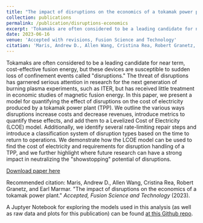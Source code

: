 ```yaml
---
title: "The impact of disruptions on the economics of a tokamak power plant"
collection: publications
permalink: /publication/disruptions-economics
excerpt: 'Tokamaks are often considered to be a leading candidate for near term, cost-effective fusion energy, but these devices are susceptible to sudden loss of confinement events called "disruptions." The threat of disruptions has garnered serious attention in research for the next generation of burning plasma experiments, such as ITER, but has received little treatment in economic studies of magnetic fusion energy. In this paper, we present a model for quantifying the effect of disruptions on the cost of electricity produced by a tokamak power plant (TPP). We outline the various ways disruptions increase costs and decrease revenues, introduce metrics to quantify these effects, and add them to a Levelized Cost of Electricity (LCOE) model. Additionally, we identify several rate-limiting repair steps and introduce a classification system of disruption types based on the time to return to operations. We demonstrate how the LCOE model can be used to find the cost of electricity and requirements for disruption handling of a TPP, and we further highlight where future research can have a strong impact in neutralizing the "showstopping" potential of disruptions.'
date: 2023-06-16
venue: 'Accepted with revisions, Fusion Science and Technology'
citation: 'Maris, Andrew D., Allen Wang, Cristina Rea, Robert Granetz, and Earl Marmar. &quot;The impact of disruptions on the economics of a tokamak power plant.&quot; <i>Accepted, Fusion Science and Technology</i> (2023).'
---
```

Tokamaks are often considered to be a leading candidate for near term, cost-effective fusion energy, but these devices are susceptible to sudden loss of confinement events called "disruptions." The threat of disruptions has garnered serious attention in research for the next generation of burning plasma experiments, such as ITER, but has received little treatment in economic studies of magnetic fusion energy. In this paper, we present a model for quantifying the effect of disruptions on the cost of electricity produced by a tokamak power plant (TPP). We outline the various ways disruptions increase costs and decrease revenues, introduce metrics to quantify these effects, and add them to a Levelized Cost of Electricity (LCOE) model. Additionally, we identify several rate-limiting repair steps and introduce a classification system of disruption types based on the time to return to operations. We demonstrate how the LCOE model can be used to find the cost of electricity and requirements for disruption handling of a TPP, and we further highlight where future research can have a strong impact in neutralizing the "showstopping" potential of disruptions. 

[Download paper here](http://andrew-maris.github.io/files/230616-disruptions-economics.pdf)

Recommended citation: Maris, Andrew D., Allen Wang, Cristina Rea, Robert Granetz, and Earl Marmar. "The impact of disruptions on the economics of a tokamak power plant." <i>Accepted, Fusion Science and Technology</i> (2023).


A Juptyer Notebook for exploring the models used in this analysis (as well as raw data and plots for this publication) can be found [at this Github repo](https://github.com/andrew-maris/disruptions-tokamak-economics).
